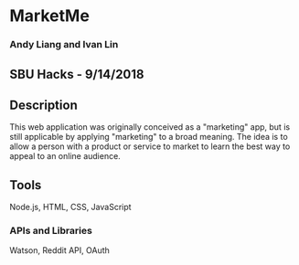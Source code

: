 # MarketMe
### Andy Liang and Ivan Lin
## SBU Hacks - 9/14/2018

## Description
This web application was originally conceived as a "marketing" app, but is still applicable by applying "marketing" to a broad meaning. The idea is to allow a person with a product or service to market to learn the best way to appeal to an online audience.

## Tools

Node.js, HTML, CSS, JavaScript

### APIs and Libraries
Watson, Reddit API, OAuth

